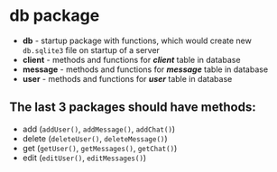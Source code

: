 # db package

- **db** - startup package with functions, which would create new `db.sqlite3` file on startup of a server
- **client** - methods and functions for ***client*** table in database
- **message** - methods and functions for ***message*** table in database
- **user** - methods and functions for ***user*** table in database

## The last 3 packages should have methods:

- add (`addUser()`, `addMessage()`, `addChat()`)
- delete (`deleteUser()`, `deleteMessage()`)
- get (`getUser()`, `getMessages()`, `getChat()`)
- edit (`editUser()`, `editMessages()`)

